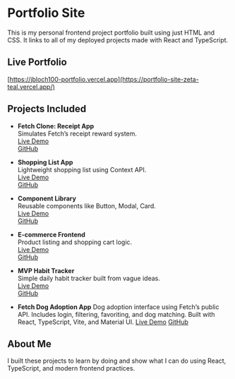 # Portfolio Site

This is my personal frontend project portfolio built using just HTML and CSS. It links to all of my deployed projects made with React and TypeScript.

## Live Portfolio

[https://jbloch100-portfolio.vercel.app](https://portfolio-site-zeta-teal.vercel.app/)

## Projects Included

- **Fetch Clone: Receipt App**  
  Simulates Fetch’s receipt reward system.  
  [Live Demo](https://fetch-clone-receipt-app.vercel.app/)  
  [GitHub](https://github.com/jbloch100/fetch-clone-receipt-app)

- **Shopping List App**  
  Lightweight shopping list using Context API.  
  [Live Demo](https://shopping-list-app-woad.vercel.app/)  
  [GitHub](https://github.com/jbloch100/shopping-list-app)

- **Component Library**  
  Reusable components like Button, Modal, Card.  
  [Live Demo](https://component-library-orcin-beta.vercel.app/)  
  [GitHub](https://github.com/jbloch100/component-library)

- **E-commerce Frontend**  
  Product listing and shopping cart logic.  
  [Live Demo](https://ecommerce-frontend-ten-lovat.vercel.app/)  
  [GitHub](https://github.com/jbloch100/ecommerce-frontend)

- **MVP Habit Tracker**  
  Simple daily habit tracker built from vague ideas.  
  [Live Demo](https://mvp-habit-tracker.vercel.app/)  
  [GitHub](https://github.com/jbloch100/mvp-habit-tracker)

- **Fetch Dog Adoption App**
  Dog adoption interface using Fetch’s public API. Includes login, filtering, favoriting, and dog matching. Built with React, TypeScript, Vite, and Material UI.
  [Live Demo](https://fetch-dog-adoption-app.vercel.app/)
  [GitHub](https://github.com/jbloch100/fetch-dog-adoption-app)

## About Me

I built these projects to learn by doing and show what I can do using React, TypeScript, and modern frontend practices.

